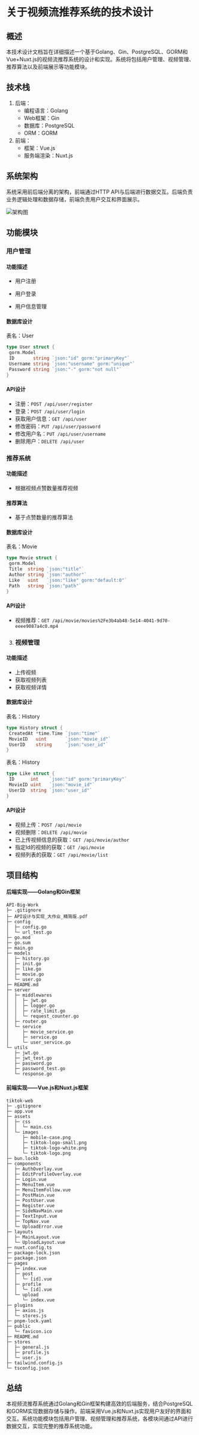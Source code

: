# 关于视频流推荐系统的技术设计

## 概述

本技术设计文档旨在详细描述一个基于Golang、Gin、PostgreSQL、GORM和Vue+Nuxt.js的视频流推荐系统的设计和实现。系统将包括用户管理、视频管理、推荐算法以及前端展示等功能模块。

## 技术栈

1. 后端：
   - 编程语言：Golang
   - Web框架：Gin
   - 数据库：PostgreSQL
   - ORM：GORM
2. 前端：
   - 框架：Vue.js
   - 服务端渲染：Nuxt.js

## 系统架构

系统采用前后端分离的架构，前端通过HTTP API与后端进行数据交互。后端负责业务逻辑处理和数据存储，前端负责用户交互和界面展示。

<img src="./assets/架构图.png" alt="架构图" />

## 功能模块

### 用户管理

#### 功能描述

- 用户注册

- 用户登录

- 用户信息管理

#### 数据库设计

   表名：User

   ```go
   type User struct {
    gorm.Model
    ID       string `json:"id" gorm:"primaryKey"`
    Username string `json:"username" gorm:"unique"`
    Password string `json:"-" gorm:"not null"`
   }
   ```

#### API设计

- 注册：`POST /api/user/register`
- 登录：`POST /api/user/login`
- 获取用户信息：`GET /api/user`
- 修改密码：`PUT /api/user/password`
- 修改用户名：`PUT /api/user/username`
- 删除用户：`DELETE /api/user`

### 推荐系统

#### 功能描述

- 根据视频点赞数量推荐视频

#### 推荐算法

- 基于点赞数量的推荐算法

#### 数据库设计

   表名：Movie

   ```go
   type Movie struct {
    gorm.Model
    Title  string `json:"title"`
    Author string `json:"author"`
    Like   uint   `json:"like" gorm:"default:0"`
    Path   string `json:"path"`
   }
   ```

#### API设计

- 视频推荐：`GET /api/movie/movies%2Fe3b4ab48-5e14-4041-9d70-eeee9087a4c0.mp4`

3. ### 视频管理

#### 功能描述

- 上传视频
- 获取视频列表
- 获取视频详情

#### 数据库设计

   表名：History

   ```go
   type History struct {
    CreatedAt *time.Time `json:"time"`
    MovieID   uint       `json:"movie_id"`
    UserID    string     `json:"user_id"`
   }
   ```

   表名：History

   ```go
   type Like struct {
    ID      int    `json:"id" gorm:"primaryKey"`
    MovieID uint   `json:"movie_id"`
    UserID  string `json:"user_id"`
   }
   ```

#### API设计

- 视频上传：`POST /api/movie`
- 视频删除：`DELETE /api/movie`
- 已上传视频信息的获取：`GET /api/movie/author`
- 指定Id的视频的获取：`GET /api/movie`
- 视频列表的获取：`GET /api/movie/list`

## 项目结构

#### 后端实现——Golang和Gin框架

```shell
API-Big-Work
├─ .gitignore
├─ API设计与实现_大作业_精简版.pdf
├─ config
│  ├─ config.go
│  └─ url_test.go
├─ go.mod
├─ go.sum
├─ main.go
├─ models
│  ├─ history.go
│  ├─ init.go
│  ├─ like.go
│  ├─ movie.go
│  └─ user.go
├─ README.md
├─ server
│  ├─ middlewares
│  │  ├─ jwt.go
│  │  ├─ logger.go
│  │  ├─ rate_limit.go
│  │  └─ request_counter.go
│  ├─ router.go
│  └─ service
│     ├─ movie_service.go
│     ├─ service.go
│     └─ user_service.go
└─ utils
   ├─ jwt.go
   ├─ jwt_test.go
   ├─ password.go
   ├─ password_test.go
   └─ response.go
```

#### 前端实现——Vue.js和Nuxt.js框架

```shell
tiktok-web
├─ .gitignore
├─ app.vue
├─ assets
│  ├─ css
│  │  └─ main.css
│  └─ images
│     ├─ mobile-case.png
│     ├─ tiktok-logo-small.png
│     ├─ tiktok-logo-white.png
│     └─ tiktok-logo.png
├─ bun.lockb
├─ components
│  ├─ AuthOverlay.vue
│  ├─ EditProfileOverlay.vue
│  ├─ Login.vue
│  ├─ MenuItem.vue
│  ├─ MenuItemFollow.vue
│  ├─ PostMain.vue
│  ├─ PostUser.vue
│  ├─ Register.vue
│  ├─ SideNavMain.vue
│  ├─ TextInput.vue
│  ├─ TopNav.vue
│  └─ UploadError.vue
├─ layouts
│  ├─ MainLayout.vue
│  └─ UploadLayout.vue
├─ nuxt.config.ts
├─ package-lock.json
├─ package.json
├─ pages
│  ├─ index.vue
│  ├─ post
│  │  └─ [id].vue
│  ├─ profile
│  │  └─ [id].vue
│  └─ upload
│     └─ index.vue
├─ plugins
│  ├─ axios.js
│  └─ stores.js
├─ pnpm-lock.yaml
├─ public
│  └─ favicon.ico
├─ README.md
├─ stores
│  ├─ general.js
│  ├─ profile.js
│  └─ user.js
├─ tailwind.config.js
└─ tsconfig.json
```

## 总结

本视频流推荐系统通过Golang和Gin框架构建高效的后端服务，结合PostgreSQL和GORM实现数据存储与操作。前端采用Vue.js和Nuxt.js实现用户友好的界面和交互。系统功能模块包括用户管理、视频管理和推荐系统，各模块间通过API进行数据交互，实现完整的推荐系统功能。
